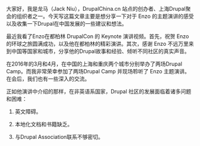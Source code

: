 大家好，我是龙马（Jack Niu），DrupalChina.cn 站点的创办者、上海Drupal聚会的组织者之一。今天写这篇文章主要是想分享一下对于 Enzo 的主题演讲的感受以及收集一下Drupal在中国发展的一些建议和想法。

最近我看了Enzo在都柏林 DrupalCon 的 Keynote 演讲视频。首先，祝贺 Enzo 的环球之旅圆满成功，以及他在都柏林的精彩演讲。其次，感谢 Enzo 不远万里来到中国等国家和城市，分享他的Drupal故事和经验、倾听不同社区的真实声音。

在2016年的3月和4月，在中国的上海和重庆两个城市分别举办了两场Drupal Camp。而我非常荣幸参加了两场Drupal Camp 并现场聆听了 Enzo 主题演讲。在会后，我们也有一些深入的交流。

正如他演讲中介绍的那样，在非英语系国家，Drupal 社区的发展面临着诸多问题和困难：

1. 英文障碍。

2. 本地化文档和书籍缺乏。

3. 与Drupal Association联系不够密切。



